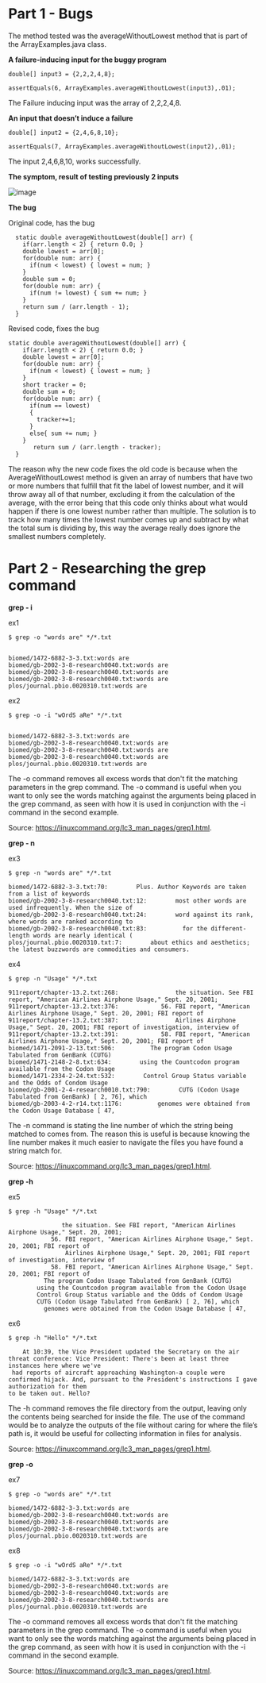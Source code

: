 # Part 1 - Bugs

The method tested was the averageWithoutLowest method that is part of the ArrayExamples.java class.

**A failure-inducing input for the buggy program**
```
double[] input3 = {2,2,2,4,8};

assertEquals(6, ArrayExamples.averageWithoutLowest(input3),.01);
```
The Failure inducing input was the array of 2,2,2,4,8.


**An input that doesn’t induce a failure**

```
double[] input2 = {2,4,6,8,10};

assertEquals(7, ArrayExamples.averageWithoutLowest(input2),.01);
```
The input 2,4,6,8,10, works successfully.


**The symptom, result of testing previously 2 inputs**

![image](https://github.com/HaRa909/cse15l-lab-reports/assets/146860413/c6886785-9ab4-4fd9-acb4-ecae36340740)

**The bug**

Original code, has the bug
```
  static double averageWithoutLowest(double[] arr) {
    if(arr.length < 2) { return 0.0; }
    double lowest = arr[0];
    for(double num: arr) {
      if(num < lowest) { lowest = num; }
    }
    double sum = 0;
    for(double num: arr) {
      if(num != lowest) { sum += num; }
    }
    return sum / (arr.length - 1);
  }
```

Revised code, fixes the bug

```
static double averageWithoutLowest(double[] arr) {
    if(arr.length < 2) { return 0.0; }
    double lowest = arr[0];
    for(double num: arr) {
      if(num < lowest) { lowest = num; }
    }
    short tracker = 0;
    double sum = 0;
    for(double num: arr) {
      if(num == lowest)
      {
        tracker+=1;
      }
      else{ sum += num; }
    }
       return sum / (arr.length - tracker);
  }
```

The reason why the new code fixes the old code is because when the AverageWithoutLowest method is given an array of numbers that have two or more numbers 
that fulfill that fit the label of lowest number, and it will throw away all of that number, excluding it from the calculation of the average, with the error 
being that this code only thinks about what would happen if there is one lowest number rather than multiple. The solution is to track how many times the 
lowest number comes up and subtract by what the total sum is dividing by, this way the average really does ignore the smallest numbers completely.




# Part 2 - Researching the grep command

**grep - i**

ex1
```
$ grep -o "words are" */*.txt


biomed/1472-6882-3-3.txt:words are
biomed/gb-2002-3-8-research0040.txt:words are
biomed/gb-2002-3-8-research0040.txt:words are
biomed/gb-2002-3-8-research0040.txt:words are
plos/journal.pbio.0020310.txt:words are
```
ex2
```
$ grep -o -i "wOrdS aRe" */*.txt


biomed/1472-6882-3-3.txt:words are
biomed/gb-2002-3-8-research0040.txt:words are
biomed/gb-2002-3-8-research0040.txt:words are
biomed/gb-2002-3-8-research0040.txt:words are
plos/journal.pbio.0020310.txt:words are
```



The -o command removes all excess words that don't fit the matching parameters in the grep command. The -o command is useful when you want to only see the words matching against the arguments being placed in the grep command, as seen with how it is used in conjunction with the -i command in the second example.


Source: https://linuxcommand.org/lc3_man_pages/grep1.html.


**grep - n**

ex3
```
$ grep -n "words are" */*.txt

biomed/1472-6882-3-3.txt:70:        Plus. Author Keywords are taken from a list of keywords
biomed/gb-2002-3-8-research0040.txt:12:        most other words are used infrequently. When the size of
biomed/gb-2002-3-8-research0040.txt:24:        word against its rank, where words are ranked according to
biomed/gb-2002-3-8-research0040.txt:83:          for the different-length words are nearly identical (
plos/journal.pbio.0020310.txt:7:        about ethics and aesthetics; the latest buzzwords are commodities and consumers.
```
ex4

```
$ grep -n "Usage" */*.txt

911report/chapter-13.2.txt:268:                the situation. See FBI report, "American Airlines Airphone Usage," Sept. 20, 2001;
911report/chapter-13.2.txt:376:            56. FBI report, "American Airlines Airphone Usage," Sept. 20, 2001; FBI report of
911report/chapter-13.2.txt:387:                Airlines Airphone Usage," Sept. 20, 2001; FBI report of investigation, interview of
911report/chapter-13.2.txt:391:            58. FBI report, "American Airlines Airphone Usage," Sept. 20, 2001; FBI report of
biomed/1471-2091-2-13.txt:506:          The program Codon Usage Tabulated from GenBank (CUTG)
biomed/1471-2148-2-8.txt:634:        using the Countcodon program available from the Codon Usage
biomed/1471-2334-2-24.txt:532:        Control Group Status variable and the Odds of Condom Usage
biomed/gb-2001-2-4-research0010.txt:790:        CUTG (Codon Usage Tabulated from GenBank) [ 2, 76], which
biomed/gb-2003-4-2-r14.txt:1176:          genomes were obtained from the Codon Usage Database [ 47,
```


The -n command is stating the line number of which the string being matched to comes from. The reason this is useful is because knowing the line number makes it much easier to navigate the files you have found a string match for.

Source: https://linuxcommand.org/lc3_man_pages/grep1.html.


**grep -h**

ex5
```
$ grep -h "Usage" */*.txt

               the situation. See FBI report, "American Airlines Airphone Usage," Sept. 20, 2001;
            56. FBI report, "American Airlines Airphone Usage," Sept. 20, 2001; FBI report of
                Airlines Airphone Usage," Sept. 20, 2001; FBI report of investigation, interview of
            58. FBI report, "American Airlines Airphone Usage," Sept. 20, 2001; FBI report of
          The program Codon Usage Tabulated from GenBank (CUTG)
        using the Countcodon program available from the Codon Usage
        Control Group Status variable and the Odds of Condom Usage
        CUTG (Codon Usage Tabulated from GenBank) [ 2, 76], which
          genomes were obtained from the Codon Usage Database [ 47,
```
ex6
```
$ grep -h "Hello" */*.txt

    At 10:39, the Vice President updated the Secretary on the air threat conference: Vice President: There's been at least three instances here where we've
 had reports of aircraft approaching Washington-a couple were confirmed hijack. And, pursuant to the President's instructions I gave authorization for them
to be taken out. Hello?
```

The -h command removes the file directory from the output, leaving only the contents being searched for inside the file. The use of the command would be to analyze the outputs of the file without caring for where the file’s path is, it would be useful for collecting information in files for analysis.

Source: https://linuxcommand.org/lc3_man_pages/grep1.html.


**grep -o**

ex7
```
$ grep -o "words are" */*.txt

biomed/1472-6882-3-3.txt:words are
biomed/gb-2002-3-8-research0040.txt:words are
biomed/gb-2002-3-8-research0040.txt:words are
biomed/gb-2002-3-8-research0040.txt:words are
plos/journal.pbio.0020310.txt:words are
```
ex8
```
$ grep -o -i "wOrdS aRe" */*.txt

biomed/1472-6882-3-3.txt:words are
biomed/gb-2002-3-8-research0040.txt:words are
biomed/gb-2002-3-8-research0040.txt:words are
biomed/gb-2002-3-8-research0040.txt:words are
plos/journal.pbio.0020310.txt:words are
```

The -o command removes all excess words that don't fit the matching parameters in the grep command. The -o command is useful when you want to only see the words matching against the arguments being placed in the grep command, as seen with how it is used in conjunction with the -i command in the second example.


Source: https://linuxcommand.org/lc3_man_pages/grep1.html.


